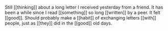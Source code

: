 Still [[thinking]] about a long letter I received yesterday from a friend. It has been a while since I read [[something]] so long [[written]] by a peer. It felt [[good]]. Should probably make a [[habit]] of exchanging letters [[with]] people, just as [[they]] did in the [[good]] old days.
